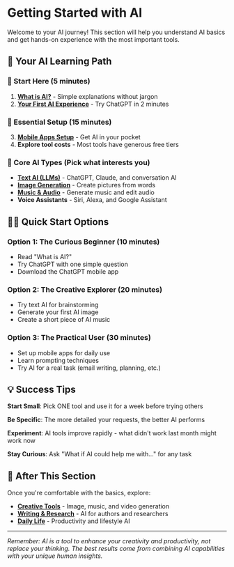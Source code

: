 # Getting Started with AI

Welcome to your AI journey! This section will help you understand AI basics and get hands-on experience with the most important tools.

## 🎯 Your AI Learning Path

### 🔰 Start Here (5 minutes)
1. **[What is AI?](/getting-started/what-is-ai)** - Simple explanations without jargon
2. **[Your First AI Experience](/getting-started/first-experience)** - Try ChatGPT in 2 minutes

### 📱 Essential Setup (15 minutes)
3. **[Mobile Apps Setup](/getting-started/mobile-apps)** - Get AI in your pocket
4. **Explore tool costs** - Most tools have generous free tiers

### 🧠 Core AI Types (Pick what interests you)
- **[Text AI (LLMs)](/getting-started/llms)** - ChatGPT, Claude, and conversation AI
- **[Image Generation](/creative/image-generation)** - Create pictures from words
- **[Music & Audio](/creative/music-creation)** - Generate music and edit audio
- **Voice Assistants** - Siri, Alexa, and Google Assistant

## 🏃‍♂️ Quick Start Options

### **Option 1: The Curious Beginner (10 minutes)**
- Read "What is AI?"
- Try ChatGPT with one simple question
- Download the ChatGPT mobile app

### **Option 2: The Creative Explorer (20 minutes)**
- Try text AI for brainstorming
- Generate your first AI image
- Create a short piece of AI music

### **Option 3: The Practical User (30 minutes)**
- Set up mobile apps for daily use
- Learn prompting techniques
- Try AI for a real task (email writing, planning, etc.)

## 💡 Success Tips

**Start Small**: Pick ONE tool and use it for a week before trying others

**Be Specific**: The more detailed your requests, the better AI performs

**Experiment**: AI tools improve rapidly - what didn't work last month might work now

**Stay Curious**: Ask "What if AI could help me with..." for any task

## 🎯 After This Section

Once you're comfortable with the basics, explore:
- **[Creative Tools](/creative/)** - Image, music, and video generation
- **[Writing & Research](/writing/)** - AI for authors and researchers  
- **[Daily Life](/daily-life/)** - Productivity and lifestyle AI

---

*Remember: AI is a tool to enhance your creativity and productivity, not replace your thinking. The best results come from combining AI capabilities with your unique human insights.*